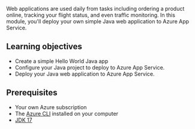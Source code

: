 Web applications are used daily from tasks including ordering a product online, tracking your flight status, and even traffic monitoring. In this module, you'll deploy your own simple Java web application to Azure App Service.

## Learning objectives
  - Create a simple Hello World Java app
  - Configure your Java project to deploy to Azure App Service.
  - Deploy your Java web application to Azure App Service.

## Prerequisites
- Your own Azure subscription
- The [Azure CLI](/cli/azure/install-azure-cli?WT.mc_id=java-9121-yoterada) installed on your computer
- [JDK 17](https://www.oracle.com/java/technologies/downloads/)
